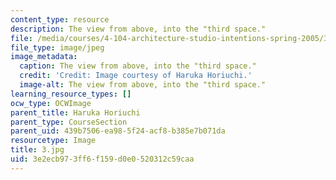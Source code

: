 ```yaml
---
content_type: resource
description: The view from above, into the "third space."
file: /media/courses/4-104-architecture-studio-intentions-spring-2005/3e2ecb973ff6f159d0e0520312c59caa_3.jpg
file_type: image/jpeg
image_metadata:
  caption: The view from above, into the "third space."
  credit: 'Credit: Image courtesy of Haruka Horiuchi.'
  image-alt: The view from above, into the "third space."
learning_resource_types: []
ocw_type: OCWImage
parent_title: Haruka Horiuchi
parent_type: CourseSection
parent_uid: 439b7506-ea98-5f24-acf8-b385e7b071da
resourcetype: Image
title: 3.jpg
uid: 3e2ecb97-3ff6-f159-d0e0-520312c59caa
---
```

